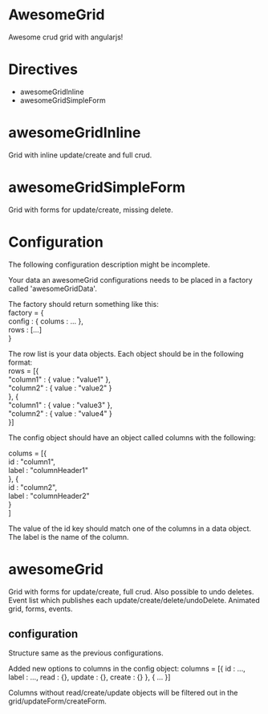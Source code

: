 AwesomeGrid
===========

Awesome crud grid with angularjs!

Directives
==========
* awesomeGridInline
* awesomeGridSimpleForm

awesomeGridInline
=================
Grid with inline update/create and full crud.

awesomeGridSimpleForm
=====================
Grid with forms for update/create, missing delete.

Configuration
=============
The following configuration description might be incomplete.  

Your data an awesomeGrid configurations needs to be placed in a factory called 'awesomeGridData'.  

The factory should return something like this:  
factory = {  
  config : { colums : ... },  
  rows : [...]  
}  

The row list is your data objects. Each object should be in the following format:  
rows = [{  
  "column1" : { value : "value1" },  
  "column2" : { value : "value2" }  
}, {  
  "column1" : { value : "value3" },  
  "column2" : { value : "value4" }  
}]  

The config object should have an object called columns with the following:  

colums = [{  
    id : "column1",  
    label : "columnHeader1"  
  }, {  
    id : "column2",  
    label : "columnHeader2"  
  }  
]  

The value of the id key should match one of the columns in a data object.  
The label is the name of the column.  

awesomeGrid
===========
Grid with forms for update/create, full crud. Also possible to undo deletes.
Event list which publishes each update/create/delete/undoDelete.
Animated grid, forms, events.

configuration
-------------

Structure same as the previous configurations.

Added new options to columns in the config object:
columns = [{
  id : ...,
  label : ...,
  read : {},
  update : {},
  create : {}
}, {
  ...
}]

Columns without read/create/update objects will be filtered out in the grid/updateForm/createForm.
